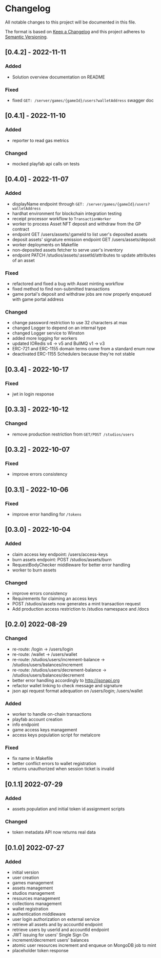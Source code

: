 # Changelog

All notable changes to this project will be documented in this file.

The format is based on [Keep a Changelog](http://keepachangelog.com/en/1.0.0/)
and this project adheres to [Semantic Versioning](http://semver.org/spec/v2.0.0.html).

## [0.4.2] - 2022-11-11

### Added

- Solution overview documentation on README

### Fixed

- fixed `GET: /server/games/{gameId}/users?walletAddress` swagger doc

## [0.4.1] - 2022-11-10

### Added

- reporter to read gas metrics

### Changed

- mocked playfab api calls on tests

## [0.4.0] - 2022-11-07

### Added

- displayName endpoint through `GET: /server/games/{gameId}/users?walletAddress`
- hardhat environment for blockchain integration testing
- receipt processor workflow to `TransactionWorker`
- worker to process Asset NFT deposit and withdraw from the GP contract
- endpoint GET /users/assets/:gameId to list user's deposited assets
- deposit assets' signature emission endpoint GET /users/assets/deposit
- worker deployments on Makefile
- non-deposited assets fetcher to serve user's inventory
- endpoint PATCH /studios/assets/:assetId/attributes to update attributes of an asset

### Fixed

- refactored and fixed a bug with Asset minting workflow
- fixed method to find non-submitted transactions
- game portal's deposit and withdraw jobs are now properly enqueued with game portal address

### Changed

- change password restriction to use 32 characters at max
- changed Logger to depend on an internal type
- changed Logger service to Winston
- added more logging for workers
- updated IORedis v4 -> v5 and BullMQ v1 -> v3
- ERC-721 and ERC-1155 domain terms come from a standard enum now
- deactivated ERC-1155 Schedulers because they're not stable

## [0.3.4] - 2022-10-17

### Fixed

- jwt in login response

## [0.3.3] - 2022-10-12

### Changed

- remove production restriction from `GET/POST /studios/users`

## [0.3.2] - 2022-10-07

### Fixed

- improve errors consistency

## [0.3.1] - 2022-10-06

### Fixed

- improve error handling for `/tokens`

## [0.3.0] - 2022-10-04

### Added

- claim access key endpoint: /users/access-keys
- burn assets endpoint: POST /studios/assets/burn
- RequestBodyChecker middleware for better error handling
- worker to burn assets

### Changed

- improve errors consistency
- Requirements for claiming an access keys
- POST /studios/assets now generates a mint transaction request
- Add production access restriction to /studios namespace and /docs

## [0.2.0] 2022-08-29

### Changed

- re-route: /login -> /users/login
- re-route: /wallet -> /users/wallet
- re-route: /studios/users/increment-balance -> /studios/users/balances/increment
- re-route: /studios/users/decrement-balance -> /studios/users/balances/decrement
- better error handling accordingly to http://jsonapi.org
- refactor wallet linking to check message and signature
- json api request format adequation on /users/login; /users/wallet

### Added

- worker to handle on-chain transactions
- playfab account creation
- info endpoint
- game access keys management
- access keys population script for metalcore

### Fixed

- fix name in Makefile
- better conflict errors to wallet registration
- returns unauthorized when session ticket is invalid

## [0.1.1] 2022-07-29

### Added

- assets population and initial token id assignment scripts

### Changed

- token metadata API now returns real data

## [0.1.0] 2022-07-27

### Added

- initial version
- user creation
- games management
- assets management
- studios management
- resources management
- collections management
- wallet registration
- authentication middleware
- user login authorization on external service
- retrieve all assets and by accountId endpoint
- retrieve users by userId and accountId endpoint
- JWT issuing for users' Single Sign On
- increment/decrement users' balances
- atomic user resources increment and enqueue on MongoDB job to mint
- placeholder token response

